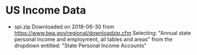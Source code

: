 # US Income Data

* spi.zip Downloaded on 2018-06-30 from https://www.bea.gov/regional/downloadzip.cfm 
Selecting: "Annual state personal income and employment, all tables and areas" from the dropdown entitled: "State Personal Income Accounts"
